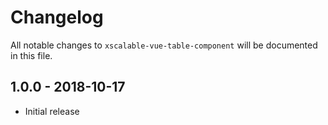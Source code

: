 # Changelog

All notable changes to `xscalable-vue-table-component` will be documented in this file.

## 1.0.0 - 2018-10-17
  - Initial release